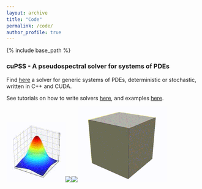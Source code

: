 ```yaml
---
layout: archive
title: "Code"
permalink: /code/
author_profile: true
---
```


{% include base_path %}

### cuPSS - A pseudospectral solver for systems of PDEs

Find [here](https://github.com/fcaballerop/cuPSS) a solver for generic systems of PDEs, deterministic or stochastic, written in C++ and CUDA.

See tutorials on how to write solvers [here](https://github.com/fcaballerop/cuPSS/wiki/Tutorials), and examples [here](https://github.com/fcaballerop/cuPSS/tree/main/examples).

<img src='/images/diffusion.gif'><img src='/images/modelb.gif'><img src='/images/modelh.gif'><img src='/images/CH3c.gif'>
